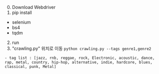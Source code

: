 0. Download Webdriver
1. pip install
  - selenium
  - bs4
  - tqdm

2. run
  1. "crawling.py" 위치로 이동
`python crawling.py --tags genre1,genre2`



    - tag list : [jazz, rnb, reggae, rock, Electronic, acoustic, dance, rap, metal, country, hip-hop, alternative, indie, hardcore, blues, classical, punk, Metal]

